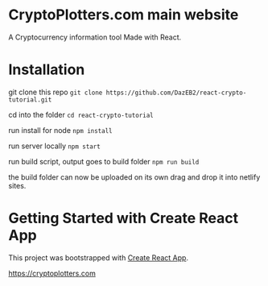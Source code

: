 # CryptoPlotters.com main website

A Cryptocurrency information tool Made with React.

# Installation

git clone this repo `git clone https://github.com/DazEB2/react-crypto-tutorial.git`

cd into the folder `cd react-crypto-tutorial`

run install for node `npm install`

run server locally `npm start`

run build script, output goes to build folder `npm run build`

the build folder can now be uploaded on its own drag and drop it into netlify sites.

# Getting Started with Create React App

This project was bootstrapped with [Create React App](https://github.com/facebook/create-react-app).

https://cryptoplotters.com
